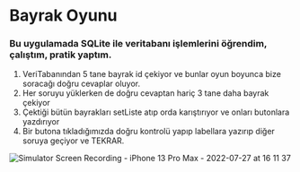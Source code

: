# Bayrak Oyunu

### Bu uygulamada SQLite ile veritabanı işlemlerini öğrendim, çalıştım, pratik yaptım. 

1. VeriTabanından 5 tane bayrak id çekiyor ve bunlar oyun boyunca bize soracağı doğru cevaplar oluyor. 
2. Her soruyu yüklerken de doğru cevaptan hariç 3 tane daha bayrak çekiyor
3. Çektiği bütün bayrakları setListe atıp orda karıştırıyor ve onları butonlara yazdırıyor
4. Bir butona tıkladığımızda doğru kontrolü yapıp labellara yazırıp diğer soruya geçiyor ve TEKRAR. 



![Simulator Screen Recording - iPhone 13 Pro Max - 2022-07-27 at 16 11 37](https://user-images.githubusercontent.com/54503469/181256202-03833d1b-c106-4bca-bebf-ffe22ea61170.gif)
